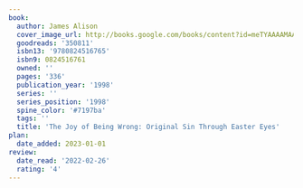 ```yaml
---
book:
  author: James Alison
  cover_image_url: http://books.google.com/books/content?id=meTYAAAAMAAJ&printsec=frontcover&img=1&zoom=1&source=gbs_api
  goodreads: '350811'
  isbn13: '9780824516765'
  isbn9: 0824516761
  owned: ''
  pages: '336'
  publication_year: '1998'
  series: ''
  series_position: '1998'
  spine_color: '#7197ba'
  tags: ''
  title: 'The Joy of Being Wrong: Original Sin Through Easter Eyes'
plan:
  date_added: 2023-01-01
review:
  date_read: '2022-02-26'
  rating: '4'
---
```

